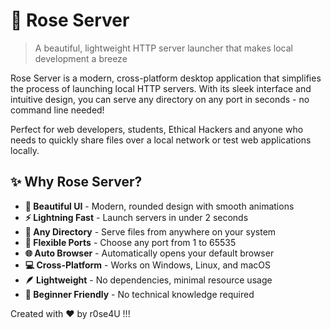 # 🌹 Rose Server

> A beautiful, lightweight HTTP server launcher that makes local development a breeze

Rose Server is a modern, cross-platform desktop application that simplifies the process of launching local HTTP servers. With its sleek interface and intuitive design, you can serve any directory on any port in seconds - no command line needed!

Perfect for web developers, students, Ethical Hackers and anyone who needs to quickly share files over a local network or test web applications locally.

## ✨ Why Rose Server?

- **🎨 Beautiful UI** - Modern, rounded design with smooth animations
- **⚡ Lightning Fast** - Launch servers in under 2 seconds
- **📁 Any Directory** - Serve files from anywhere on your system
- **🔧 Flexible Ports** - Choose any port from 1 to 65535
- **🌐 Auto Browser** - Automatically opens your default browser
- **💻 Cross-Platform** - Works on Windows, Linux, and macOS
- **🪶 Lightweight** - No dependencies, minimal resource usage
- **🎯 Beginner Friendly** - No technical knowledge required

Created with ❤️ by r0se4U !!!